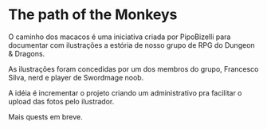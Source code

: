 The path of the Monkeys
=======================

O caminho dos macacos é uma iniciativa criada por PipoBizelli para documentar com ilustrações a estória de nosso grupo de RPG do Dungeon & Dragons.

As ilustrações foram concedidas por um dos membros do grupo, Francesco Silva, nerd e player de Swordmage noob.

A idéia é incrementar o projeto criando um administrativo pra facilitar o upload das fotos pelo ilustrador.

Mais quests em breve.

